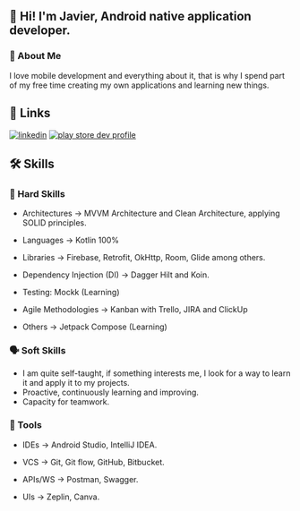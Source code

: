 ## 👋 Hi! I'm Javier, Android native application developer.

### 🚀 About Me

I love mobile development and everything about it, that is why I spend part of my free time creating my own applications and learning new things.

## 🔗 Links
[![linkedin](https://img.shields.io/badge/linkedin-0A66C2?style=for-the-badge&logo=linkedin&logoColor=white)](https://www.linkedin.com/in/javier-romero-gil/)
[![play store dev profile](https://upload.wikimedia.org/wikipedia/commons/thumb/d/d0/Google_Play_Arrow_logo.svg/719px-Google_Play_Arrow_logo.svg.png)](https://play.google.com/store/apps/dev?id=5750565710425983947)

## 🛠 Skills

### 🧠 Hard Skills

- Architectures -> MVVM Architecture and Clean Architecture, applying SOLID principles.

- Languages ​​-> Kotlin 100%

- Libraries -> Firebase, Retrofit, OkHttp, Room, Glide among others.

- Dependency Injection (DI) -> Dagger Hilt and Koin.

- Testing: Mockk (Learning)

- Agile Methodologies -> Kanban with Trello, JIRA and ClickUp

- Others -> Jetpack Compose (Learning)

### 🗣️ Soft Skills

- I am quite self-taught, if something interests me, I look for a way to learn it and apply it to my projects.
- Proactive, continuously learning and improving.
- Capacity for teamwork.

### 🔨 Tools

- IDEs -> Android Studio, IntelliJ IDEA.

- VCS -> Git, Git flow, GitHub, Bitbucket.

- APIs/WS -> Postman, Swagger.

- UIs -> Zeplin, Canva.
